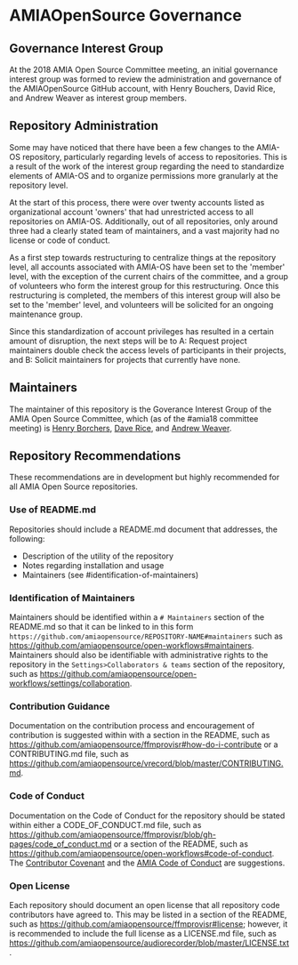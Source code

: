 # AMIAOpenSource Governance

## Governance Interest Group

At the 2018 AMIA Open Source Committee meeting, an initial governance interest group was formed to review the administration and governance of the AMIAOpenSource GitHub account, with Henry Bouchers, David Rice, and Andrew Weaver as interest group members.

## Repository Administration

Some may have noticed that there have been a few changes to the AMIA-OS repository, particularly regarding levels of access to repositories. This is a result of the work of the interest group regarding the need to standardize elements of AMIA-OS and to organize permissions more granularly at the repository level.

At the start of this process, there were over twenty accounts listed as organizational account 'owners' that had unrestricted access to all repositories on AMIA-OS. Additionally, out of all repositories, only around three had a clearly stated team of maintainers, and a vast majority had no license or code of conduct.

As a first step towards restructuring to centralize things at the repository level, all accounts associated with AMIA-OS have been set to the 'member' level, with the exception of the current chairs of the committee, and a group of volunteers who form the interest group for this restructuring. Once this restructuring is completed, the members of this interest group will also be set to the 'member' level, and volunteers will be solicited for an ongoing maintenance group.

Since this standardization of account privileges has resulted in a certain amount of disruption, the next steps will be to A: Request project maintainers double check the access levels of participants in their projects, and B: Solicit maintainers for projects that currently have none.

## Maintainers

The maintainer of this repository is the Goverance Interest Group of the AMIA Open Source Committee, which (as of the #amia18 committee meeting) is [Henry Borchers](https://github.com/henryborchers), [Dave Rice](https://github.com/dericed), and [Andrew Weaver](https://github.com/privatezero).

## Repository Recommendations

These recommendations are in development but highly recommended for all AMIA Open Source repositories.

### Use of README.md

Repositories should include a README.md document that addresses, the following:

- Description of the utility of the repository
- Notes regarding installation and usage
- Maintainers (see #identification-of-maintainers)

### Identification of Maintainers

Maintainers should be identified within a `# Maintainers` section of the README.md so that it can be linked to in this form `https://github.com/amiaopensource/REPOSITORY-NAME#maintainers` such as https://github.com/amiaopensource/open-workflows#maintainers. Maintainers should also be identifiable with administrative rights to the repository in the `Settings>Collaborators & teams` section of the repository, such as https://github.com/amiaopensource/open-workflows/settings/collaboration.

### Contribution Guidance

Documentation on the contribution process and encouragement of contribution is suggested within with a section in the README, such as https://github.com/amiaopensource/ffmprovisr#how-do-i-contribute or a CONTRIBUTING.md file, such as https://github.com/amiaopensource/vrecord/blob/master/CONTRIBUTING.md.

### Code of Conduct

Documentation on the Code of Conduct for the repository should be stated within either a CODE_OF_CONDUCT.md file, such as https://github.com/amiaopensource/ffmprovisr/blob/gh-pages/code_of_conduct.md or a section of the README, such as https://github.com/amiaopensource/open-workflows#code-of-conduct. The [Contributor Covenant](https://www.contributor-covenant.org) and the [AMIA Code of Conduct](http://www.amiaconference.net/amia-code-of-conduct/) are suggestions.

### Open License

Each repository should document an open license that all repository code contributors have agreed to. This may be listed in a section of the README, such as https://github.com/amiaopensource/ffmprovisr#license; however, it is recommended to include the full license as a LICENSE.md file, such as https://github.com/amiaopensource/audiorecorder/blob/master/LICENSE.txt.
